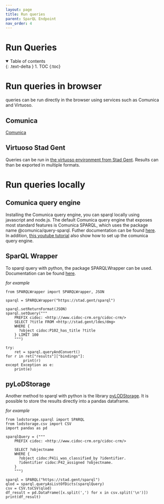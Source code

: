```yaml
---
layout: page
title: Run queries
parent: SparQL Endpoint
nav_order: 4
---
```


# Run Queries

<details open markdown="block">
  <summary>
    Table of contents
  </summary>
  {: .text-delta }
1. TOC
{:toc}
</details>

# Run queries in browser

queries can be run directly in the browser using services such as Comunica and Virtuoso. 

## Comunica

[Comunica](https://comunica.dev/)

## Virtuoso Stad Gent

Queries can be run in [the virtuoso environment from Stad Gent](https://stad.gent/sparql). Results can than be exported in multiple formats.

# Run queries locally

## Comunica query engine

Installing the Comunica query engine, you can sparql locally using javascript and node.js. The default Comunica query engine that exposes most standard features is Comunica SPARQL, which uses the package name @comunica/query-sparql. Futher documentation can be found [here](https://comunica.dev/docs/query/getting_started/query_cli/). In addition, [this youtube tutorial](https://www.youtube.com/watch?v=ydpdziVNw1k) also show how to set up the comunica query engine.

## SparQL Wrapper

To sparql query with python, the package SPARQLWrapper can be used. Documentation can be found [here](https://sparqlwrapper.readthedocs.io/en/latest/main.html). 

*for example*

```
from SPARQLWrapper import SPARQLWrapper, JSON

sparql = SPARQLWrapper("https://stad.gent/sparql")

sparql.setReturnFormat(JSON)
sparql.setQuery("""
    PREFIX cidoc: <http://www.cidoc-crm.org/cidoc-crm/>    
    SELECT ?title FROM <http://stad.gent/ldes/dmg>     
    WHERE { 
      ?object cidoc:P102_has_title ?title
    } LIMIT 100
    """)

try:
    ret = sparql.queryAndConvert()
for r in ret["results"]["bindings"]:
        print(r)
except Exception as e:
    print(e)
```

## pyLoDStorage

Another method to sparql with python is the library [pyLODStorage](https://github.com/WolfgangFahl/pyLoDStorage). It is possible to store the results directly into a pandas dataframe.

*for example*

```
from lodstorage.sparql import SPARQL
from lodstorage.csv import CSV
import pandas as pd

sparqlQuery = ("""
    PREFIX cidoc: <http://www.cidoc-crm.org/cidoc-crm/>
    
    SELECT ?objectname 
    WHERE { 
      ?object cidoc:P41i_was_classified_by ?identifier.
      ?identifier cidoc:P42_assigned ?objectname.
    } 
    """)

sparql = SPARQL("https://stad.gent/sparql")
qlod = sparql.queryAsListOfDicts(sparqlQuery)
csv = CSV.toCSV(qlod)
df_result = pd.DataFrame([x.split(',') for x in csv.split('\n')])
print(df_result)
```
